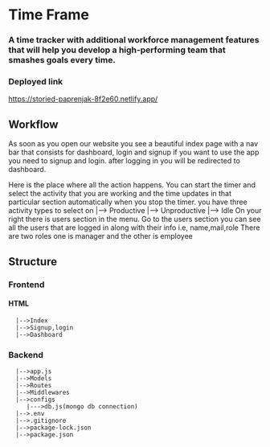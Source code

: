 # Time Frame

### A time tracker with additional workforce management features that will help you develop a high-performing team that smashes goals every time.

### Deployed link
https://storied-paprenjak-8f2e60.netlify.app/

## Workflow

As soon as you open our website you see a beautiful index page with a nav bar that consists for dashboard, login and signup
if you want to use the app you need to signup and login.
after  logging in you will be redirected to dashboard.

Here is the place where all the action happens.
You can start the timer and select the activity that you are working and the time updates in that particular section automatically when you stop the timer.
you have three activity types to select on 
  |--> Productive
  |--> Unproductive
  |--> Idle
On your right there is users section in the menu.
Go to the users section you can see all the users that are logged in along with their info i.e, name,mail,role
There are two roles one is manager and the other is employee


## Structure
### Frontend
#### HTML
      |-->Index
      |-->Signup,login
      |-->Dashboard
     
 
### Backend
      |-->app.js
      |-->Models
      |-->Routes
      |-->Middlewares
      |-->configs
         |--->db.js(mongo db connection)
      |-->.env
      |-->.gitignore
      |-->package-lock.json
      |-->package.json
